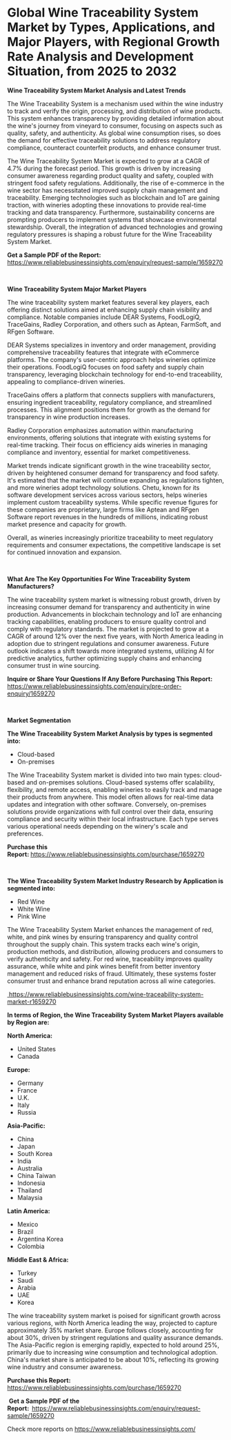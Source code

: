 <p><h1>Global Wine Traceability System Market by Types, Applications, and Major Players, with Regional Growth Rate Analysis and Development Situation, from 2025 to 2032</h1></p><p><strong>Wine Traceability System Market Analysis and Latest Trends</strong></p>
<p><p>The Wine Traceability System is a mechanism used within the wine industry to track and verify the origin, processing, and distribution of wine products. This system enhances transparency by providing detailed information about the wine's journey from vineyard to consumer, focusing on aspects such as quality, safety, and authenticity. As global wine consumption rises, so does the demand for effective traceability solutions to address regulatory compliance, counteract counterfeit products, and enhance consumer trust.</p><p>The Wine Traceability System Market is expected to grow at a CAGR of 4.7% during the forecast period. This growth is driven by increasing consumer awareness regarding product quality and safety, coupled with stringent food safety regulations. Additionally, the rise of e-commerce in the wine sector has necessitated improved supply chain management and traceability. Emerging technologies such as blockchain and IoT are gaining traction, with wineries adopting these innovations to provide real-time tracking and data transparency. Furthermore, sustainability concerns are prompting producers to implement systems that showcase environmental stewardship. Overall, the integration of advanced technologies and growing regulatory pressures is shaping a robust future for the Wine Traceability System Market.</p></p>
<p><strong>Get a Sample PDF of the Report:&nbsp;</strong> <a href="https://www.reliablebusinessinsights.com/enquiry/request-sample/1659270?utm_campaign=2940&utm_medium=2&utm_source=Github&utm_content=ia&utm_term=23032025&utm_id=wine-traceability-system">https://www.reliablebusinessinsights.com/enquiry/request-sample/1659270</a></p>
<p>&nbsp;</p>
<p><strong>Wine Traceability System Major Market Players</strong></p>
<p><p>The wine traceability system market features several key players, each offering distinct solutions aimed at enhancing supply chain visibility and compliance. Notable companies include DEAR Systems, FoodLogiQ, TraceGains, Radley Corporation, and others such as Aptean, FarmSoft, and RFgen Software.</p><p>DEAR Systems specializes in inventory and order management, providing comprehensive traceability features that integrate with eCommerce platforms. The company's user-centric approach helps wineries optimize their operations. FoodLogiQ focuses on food safety and supply chain transparency, leveraging blockchain technology for end-to-end traceability, appealing to compliance-driven wineries. </p><p>TraceGains offers a platform that connects suppliers with manufacturers, ensuring ingredient traceability, regulatory compliance, and streamlined processes. This alignment positions them for growth as the demand for transparency in wine production increases. </p><p>Radley Corporation emphasizes automation within manufacturing environments, offering solutions that integrate with existing systems for real-time tracking. Their focus on efficiency aids wineries in managing compliance and inventory, essential for market competitiveness.</p><p>Market trends indicate significant growth in the wine traceability sector, driven by heightened consumer demand for transparency and food safety. It's estimated that the market will continue expanding as regulations tighten, and more wineries adopt technology solutions. Chetu, known for its software development services across various sectors, helps wineries implement custom traceability systems. While specific revenue figures for these companies are proprietary, large firms like Aptean and RFgen Software report revenues in the hundreds of millions, indicating robust market presence and capacity for growth. </p><p>Overall, as wineries increasingly prioritize traceability to meet regulatory requirements and consumer expectations, the competitive landscape is set for continued innovation and expansion.</p></p>
<p>&nbsp;</p>
<p><strong>What Are The Key Opportunities For Wine Traceability System Manufacturers?</strong></p>
<p><p>The wine traceability system market is witnessing robust growth, driven by increasing consumer demand for transparency and authenticity in wine production. Advancements in blockchain technology and IoT are enhancing tracking capabilities, enabling producers to ensure quality control and comply with regulatory standards. The market is projected to grow at a CAGR of around 12% over the next five years, with North America leading in adoption due to stringent regulations and consumer awareness. Future outlook indicates a shift towards more integrated systems, utilizing AI for predictive analytics, further optimizing supply chains and enhancing consumer trust in wine sourcing.</p></p>
<p><strong>Inquire or Share Your Questions If Any Before Purchasing This Report:</strong> <a href="https://www.reliablebusinessinsights.com/enquiry/pre-order-enquiry/1659270?utm_campaign=2940&utm_medium=2&utm_source=Github&utm_content=ia&utm_term=23032025&utm_id=wine-traceability-system">https://www.reliablebusinessinsights.com/enquiry/pre-order-enquiry/1659270</a></p>
<p>&nbsp;</p>
<p><strong>Market Segmentation</strong></p>
<p><strong>The Wine Traceability System Market Analysis by types is segmented into:</strong></p>
<p><ul><li>Cloud-based</li><li>On-premises</li></ul></p>
<p><p>The Wine Traceability System market is divided into two main types: cloud-based and on-premises solutions. Cloud-based systems offer scalability, flexibility, and remote access, enabling wineries to easily track and manage their products from anywhere. This model often allows for real-time data updates and integration with other software. Conversely, on-premises solutions provide organizations with full control over their data, ensuring compliance and security within their local infrastructure. Each type serves various operational needs depending on the winery's scale and preferences.</p></p>
<p><strong>Purchase this Report:&nbsp;</strong><a href="https://www.reliablebusinessinsights.com/purchase/1659270?utm_campaign=2940&utm_medium=2&utm_source=Github&utm_content=ia&utm_term=23032025&utm_id=wine-traceability-system">https://www.reliablebusinessinsights.com/purchase/1659270</a></p>
<p>&nbsp;</p>
<p><strong>The Wine Traceability System Market Industry Research by Application is segmented into:</strong></p>
<p><ul><li>Red Wine</li><li>White Wine</li><li>Pink Wine</li></ul></p>
<p><p>The Wine Traceability System Market enhances the management of red, white, and pink wines by ensuring transparency and quality control throughout the supply chain. This system tracks each wine's origin, production methods, and distribution, allowing producers and consumers to verify authenticity and safety. For red wine, traceability improves quality assurance, while white and pink wines benefit from better inventory management and reduced risks of fraud. Ultimately, these systems foster consumer trust and enhance brand reputation across all wine categories.</p></p>
<p><a href="https://www.reliablebusinessinsights.com/wine-traceability-system-market-r1659270?utm_campaign=2940&utm_medium=2&utm_source=Github&utm_content=ia&utm_term=23032025&utm_id=wine-traceability-system">&nbsp;https://www.reliablebusinessinsights.com/wine-traceability-system-market-r1659270</a></p>
<p><strong>In terms of Region, the Wine Traceability System Market Players available by Region are:</strong></p>
<p>
    <p> <strong> North America: </strong>
        <ul>
            <li>United States</li>
            <li>Canada</li>
        </ul>
        </p> 
    <p> <strong> Europe: </strong>
        <ul>
            <li>Germany</li>
            <li>France</li>
            <li>U.K.</li>
            <li>Italy</li>
            <li>Russia</li>
        </ul>
        </p> 
    <p> <strong> Asia-Pacific: </strong>
        <ul>
            <li>China</li>
            <li>Japan</li>
            <li>South Korea</li>
            <li>India</li>
            <li>Australia</li>
            <li>China Taiwan</li>
            <li>Indonesia</li>
            <li>Thailand</li>
            <li>Malaysia</li>
        </ul>
        </p> 
    <p> <strong> Latin America: </strong>
        <ul>
            <li>Mexico</li>
            <li>Brazil</li>
            <li>Argentina Korea</li>
            <li>Colombia</li>
        </ul>
        </p> 
    <p> <strong> Middle East & Africa: </strong>
        <ul>
            <li>Turkey</li>
            <li>Saudi</li>
            <li>Arabia</li>
            <li>UAE</li>
            <li>Korea</li>
        </ul>
    </p>
    </p>
<p><p>The wine traceability system market is poised for significant growth across various regions, with North America leading the way, projected to capture approximately 35% market share. Europe follows closely, accounting for about 30%, driven by stringent regulations and quality assurance demands. The Asia-Pacific region is emerging rapidly, expected to hold around 25%, primarily due to increasing wine consumption and technological adoption. China's market share is anticipated to be about 10%, reflecting its growing wine industry and consumer awareness.</p></p>
<p><strong>Purchase this Report: </strong><a href="https://www.reliablebusinessinsights.com/purchase/1659270?utm_campaign=2940&utm_medium=2&utm_source=Github&utm_content=ia&utm_term=23032025&utm_id=wine-traceability-system">https://www.reliablebusinessinsights.com/purchase/1659270</a></p>
<p>&nbsp;<strong>Get a Sample PDF of the Report:&nbsp;&nbsp;</strong><a href="https://www.reliablebusinessinsights.com/enquiry/request-sample/1659270?utm_campaign=2940&utm_medium=2&utm_source=Github&utm_content=ia&utm_term=23032025&utm_id=wine-traceability-system">https://www.reliablebusinessinsights.com/enquiry/request-sample/1659270</a></p>
<p><strong></strong></p>
<p>Check more reports on <a href="https://www.reliablebusinessinsights.com/?utm_campaign=2940&utm_medium=2&utm_source=Github&utm_content=ia&utm_term=23032025&utm_id=wine-traceability-system">https://www.reliablebusinessinsights.com/</a></p>